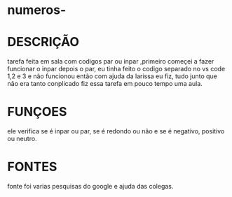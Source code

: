 # numeros-
# DESCRIÇÃO
tarefa feita em sala com codigos par ou inpar ,primeiro começei a fazer funcionar o inpar depois o par, eu tinha feito o codigo separado no vs code 1,2 e 3 e não funcionou então com ajuda da larissa eu fiz, tudo junto que não era tanto conplicado fiz essa tarefa em pouco tempo uma aula. 

# FUNÇOES 
ele verifica se é inpar ou par, se é redondo ou não e se é negativo, positivo ou neutro.
# FONTES
fonte foi varias pesquisas do google e ajuda das colegas.
